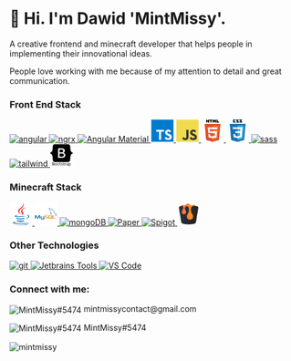 <h1>👋 Hi. I'm Dawid 'MintMissy'.</h1>
<p>A creative frontend and minecraft developer that helps people in implementing their innovational ideas.</p>
<p>People love working with me because of my attention to detail and great communication.</p>

<h3>Front End Stack</h3>
<p>
	<a href="https://angular.io" target="_blank" rel="noreferrer"> 
		<img src="https://angular.io/assets/images/logos/angular/angular.svg" alt="angular" width="40" height="40"/>
	</a>
	<a href="https://ngrx.io/" target="_blank" rel="noreferrer"> 
		<img src="https://ngrx.io/assets/images/badge.svg" alt="ngrx" width="40" height="40"/>
	</a>
	<a href="https://material.angular.io/" target="_blank" rel="noreferrer"> 
		<img src="https://material.angular.io/assets/img/angular-material-logo.svg" alt="Angular Material" width="40" height="40"/>
	</a>
	<a href="https://www.typescriptlang.org/" target="_blank" rel="noreferrer"> 		
		<img src="https://raw.githubusercontent.com/devicons/devicon/master/icons/typescript/typescript-original.svg" alt="typescript" width="40" height="40"/>
	</a>
	<a href="https://developer.mozilla.org/en-US/docs/Web/JavaScript" target="_blank" rel="noreferrer">
		<img src="https://raw.githubusercontent.com/devicons/devicon/master/icons/javascript/javascript-original.svg" alt="javascript" width="40" height="40"/>
	</a>
	<a href="https://www.w3.org/html/" target="_blank" rel="noreferrer">
		<img src="https://raw.githubusercontent.com/devicons/devicon/master/icons/html5/html5-original-wordmark.svg" alt="html5" width="40" height="40"/>
	</a>
	<a href="https://www.w3schools.com/css/" target="_blank" rel="noreferrer">
		<img src="https://raw.githubusercontent.com/devicons/devicon/master/icons/css3/css3-original-wordmark.svg" alt="css3" width="40" height="40"/>
	</a>
	<a href="https://sass-lang.com/" target="_blank" rel="noreferrer">
		<img src="https://sass-lang.com/assets/img/logos/logo-b6e1ef6e.svg" alt="sass" width="40" height="40"/>
	</a>
	<a href="https://tailwindcss.com/" target="_blank" rel="noreferrer">
		<img src="https://upload.wikimedia.org/wikipedia/commons/thumb/d/d5/Tailwind_CSS_Logo.svg/600px-Tailwind_CSS_Logo.svg.png?20211001194333" alt="tailwind" width="40" height="40"/>
	</a>
	<a href="https://getbootstrap.com" target="_blank" rel="noreferrer">
		<img src="https://raw.githubusercontent.com/devicons/devicon/master/icons/bootstrap/bootstrap-plain-wordmark.svg" alt="bootstrap" width="40" height="40"/>
	</a>
</p>

<h3>Minecraft Stack</h3>
<p align="left">
	<a href="https://www.java.com" target="_blank" rel="noreferrer">
		<img src="https://raw.githubusercontent.com/devicons/devicon/master/icons/java/java-original.svg" alt="java" width="40" height="40"/>
	</a>
	<a href="https://www.mysql.com/" target="_blank" rel="noreferrer">
		<img src="https://raw.githubusercontent.com/devicons/devicon/master/icons/mysql/mysql-original-wordmark.svg" alt="mysql" width="40" height="40"/>
	</a>
	<a href="https://www.mongodb.com/" target="_blank" rel="noreferrer">
		<img src="https://cdn.cdnlogo.com/logos/m/30/mongodb-icon.svg" alt="mongoDB" width="40" height="40"/>
	</a>
	<a href="https://papermc.io/" target="_blank" rel="noreferrer">
		<img src="https://avatars.githubusercontent.com/u/7608950?s=280&v=4" alt="Paper" width="40" height="40"/>
	</a>
	<a href="https://www.spigotmc.org/" target="_blank" rel="noreferrer">
		<img src="https://static.spigotmc.org/img/spigot-og.png" alt="Spigot" width="40" height="40"/>
	</a>
	<a href="https://dev.bukkit.org/" target="_blank" rel="noreferrer">
		<img src="./image/bukkit.png" alt="Bukkit" width="40" height="40"/>
	</a>
</p>

<h3>Other Technologies</h3>
<p align="left">
	<a href="https://git-scm.com/" target="_blank" rel="noreferrer">
		<img src="https://www.vectorlogo.zone/logos/git-scm/git-scm-icon.svg" alt="git" width="40" height="40"/>
	</a>
	<a href="https://www.jetbrains.com/" target="_blank" rel="noreferrer">
		<img src="https://resources.jetbrains.com/storage/products/company/brand/logos/jb_beam.png" alt="Jetbrains Tools" width="40" height="40"/>
	</a>
	<a href="https://code.visualstudio.com/" target="_blank" rel="noreferrer">
		<img src="https://cdn.cdnlogo.com/logos/v/82/visual-studio-code.svg" alt="VS Code" width="40" height="40"/>
	</a>
</p>

<h3 align="left">Connect with me:</h3>
<p align="left">
	<img align="center" src="https://preview.redd.it/b2qwztedqkk61.png?width=2048&format=png&auto=webp&s=63d8b328460bbab0d109d3faaf3178dc0f5f56a9" alt="MintMissy#5474" height="30" width="30" />
	<span>mintmissycontact@gmail.com</span>
</p>
<p align="left">
	<img align="center" src="https://raw.githubusercontent.com/rahuldkjain/github-profile-readme-generator/master/src/images/icons/Social/discord.svg" alt="MintMissy#5474" height="30" width="30" />
	<span>MintMissy#5474</span>
</p>

<p><img align="center" src="https://github-readme-streak-stats.herokuapp.com/?user=mintmissy&theme=tokyonight" alt="mintmissy" /></p>
